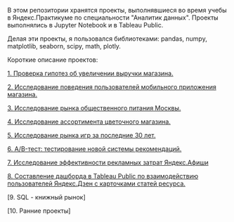В этом репозитории хранятся проекты, выполнявшиеся во время учебы в Яндекс.Практикуме по специальности "Аналитик данных". Проекты выполнялись в Jupyter Notebook и в Tableau Public.

Делая эти проекты, я пользовался библиотеками: pandas, numpy, matplotlib, seaborn, scipy, math, plotly.

Короткие описание проектов:

[1. Проверка гипотез об увеличении выручки магазина.](Income_growth_hypothesis/README.md)

[2. Исследование поведения пользователей мобильного приложения магазина.](Mobile_application_a_b_test/README.md)

[3. Исследование рынка общественного питания Москвы.](Moscow_restaurants/README.md)

[4. Исследование ассортимента цветочного магазина.](Shop_e_commerce/README.md)

[5. Исследование рынка игр за последние 30 лет.](Shop_games/README.md)

[6. A/B-тест: тестирование новой системы рекомендаций.](А_Б_тест_анализ_результатов/README.md)

[7. Исследование эффективности рекламных затрат Яндекс.Афиши](Яндекс.Афиша/README.md)

[8. Составление дашборда в Tableau Public по взаимодействию пользователей Яндекс.Дзен с карточками статей ресурса.](Яндекс.Дзен/README.md)

[9. SQL - книжный рынок]

[10. Ранние проекты]
